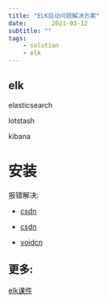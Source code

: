 ```yaml
---
title: "ELK启动问题解决方案"
date:       2021-03-12
subtitle: ""
tags:
	- solution
	- elk
---
```


## elk

elasticsearch

lotstash

kibana

# 安装

报错解决:

- [csdn](https://blog.csdn.net/ywdhzxf/article/details/89740406)

- [csdn](https://blog.csdn.net/zxz9325/article/details/110262417?utm_medium=distribute.pc_relevant.none-task-blog-BlogCommendFromMachineLearnPai2-1.control&dist_request_id=&depth_1-utm_source=distribute.pc_relevant.none-task-blog-BlogCommendFromMachineLearnPai2-1.control)

- [voidcn](http://www.voidcn.com/article/p-raygpaqb-bys.html)


## 更多: 

[elk课件](http://victorfengming.gitee.io/elk/)